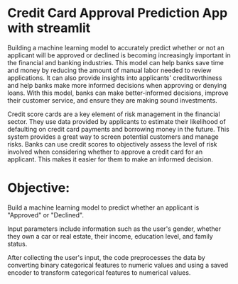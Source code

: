 # Credit Card Approval Prediction App with streamlit

Building a machine learning model to accurately predict whether or not an applicant will be approved or declined is becoming increasingly important in the financial and banking industries. This model can help banks save time and money by reducing the amount of manual labor needed to review applications. It can also provide insights into applicants' creditworthiness and help banks make more informed decisions when approving or denying loans. 
With this model, banks can make better-informed decisions, improve their customer service, and ensure they are making sound investments.

Credit score cards are a key element of risk management in the financial sector. They use data provided by applicants to estimate their likelihood of defaulting on credit card payments and borrowing money in the future. 
This system provides a great way to screen potential customers and manage risks. Banks can use credit scores to objectively assess the level of risk involved when considering whether to approve a credit card for an applicant. This makes it easier for them to make an informed decision.

# Objective:
Build a machine learning model to predict whether an applicant is "Approved" or "Declined".

Input parameters include information such as the user's gender, whether they own a car or real estate, their income, education level, and family status.

After collecting the user's input, the code preprocesses the data by converting binary categorical features to numeric values and using a saved encoder to transform categorical features to numerical values. 

